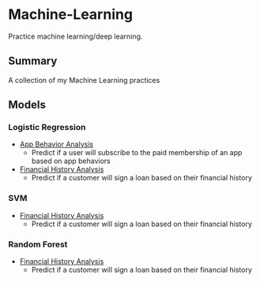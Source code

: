 # Machine-Learning
Practice machine learning/deep learning.

## Summary
A collection of my Machine Learning practices

## Models
### Logistic Regression
* [App Behavior Analysis](/app-behaviors-analysis/)
    * Predict if a user will subscribe to the paid membership of an app based on app behaviors
* [Financial History Analysis](/financial-history-analysis/)
    * Predict if a customer will sign a loan based on their financial history

### SVM
* [Financial History Analysis](/financial-history-analysis/)
    * Predict if a customer will sign a loan based on their financial history

### Random Forest
* [Financial History Analysis](/financial-history-analysis/)
    * Predict if a customer will sign a loan based on their financial history
